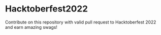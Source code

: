 # Hacktoberfest2022
Contribute on this repository with valid pull request to Hacktoberfest 2022 and earn amazing swags!
